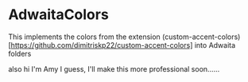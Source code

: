 # AdwaitaColors
This implements the colors from the extension (custom-accent-colors)[https://github.com/dimitriskp22/custom-accent-colors] into Adwaita folders

also hi I'm Amy I guess, I'll make this more professional soon......
